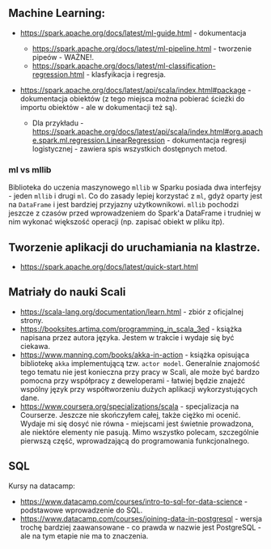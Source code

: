 ## Machine Learning:

- https://spark.apache.org/docs/latest/ml-guide.html - dokumentacja
  - https://spark.apache.org/docs/latest/ml-pipeline.html - tworzenie pipeów - WAŻNE!.
  - https://spark.apache.org/docs/latest/ml-classification-regression.html - klasfyikacja i regresja.
  
- https://spark.apache.org/docs/latest/api/scala/index.html#package - dokumentacja obiektów (z tego miejsca można pobierać ścieżki do importu obiektów - ale w dokumentacji też są).
  - Dla przykładu - https://spark.apache.org/docs/latest/api/scala/index.html#org.apache.spark.ml.regression.LinearRegression - dokumentacja regresji logistycznej - zawiera spis wszystkich dostępnych metod.
  
### ml vs mllib 

Biblioteka do uczenia maszynowego `mllib` w Sparku posiada dwa interfejsy - jeden `mllib` i drugi `ml`. Co do zasady lepiej korzystać z `ml`, gdyż oparty jest na `DataFrame` i jest bardziej przyjazny użytkownikowi. `mllib` pochodzi jeszcze z czasów przed wprowadzeniem do Spark'a DataFrame i trudniej w nim wykonać większość operacji (np. zapisać obiekt w pliku itp).

## Tworzenie aplikacji do uruchamiania na klastrze.

- https://spark.apache.org/docs/latest/quick-start.html

## Matriały do nauki Scali

- https://scala-lang.org/documentation/learn.html - zbiór z oficjalnej strony.
- https://booksites.artima.com/programming_in_scala_3ed - książka napisana przez autora języka. Jestem w trakcie i wydaje się być ciekawa.
- https://www.manning.com/books/akka-in-action - książka opisująca bibliotekę `akka` implementującą tzw. `actor model`. Generalnie znajomość tego tematu nie jest konieczna przy pracy w Scali, ale może być bardzo pomocna przy współpracy z deweloperami - łatwiej będzie znajeźć wspólny język przy współtworzeniu dużych aplikacji wykorzystujących dane.
- https://www.coursera.org/specializations/scala - specjalizacja na Courserze. Jeszcze nie skończyłem całej, także ciężko mi ocenić. Wydaje mi się dosyć nie równa - miejscami jest świetnie prowadzona, ale niektóre elementy nie pasują. Mimo wszystko polecam, szczególnie pierwszą część, wprowadzającą do programowania funkcjonalnego.

## SQL

Kursy na datacamp:
- https://www.datacamp.com/courses/intro-to-sql-for-data-science - podstawowe wprowadzenie do SQL.
- https://www.datacamp.com/courses/joining-data-in-postgresql - wersja trochę bardziej zaawansowane - co prawda w nazwie jest PostgreSQL - ale na tym etapie nie ma to znaczenia.

